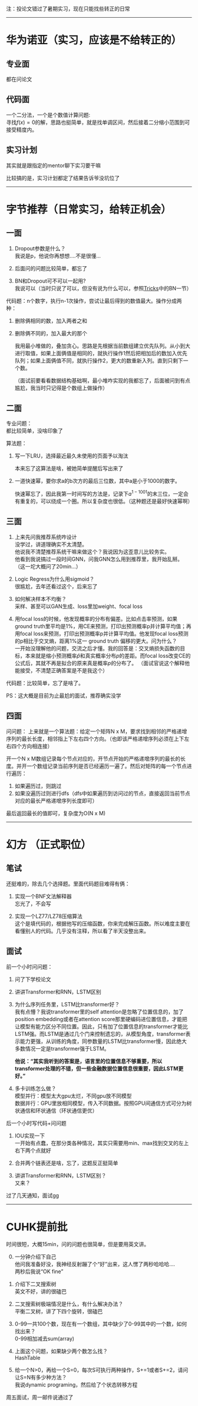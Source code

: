 注：投论文错过了暑期实习，现在只能找些转正的日常

-------

# 华为诺亚（实习，应该是不给转正的）
## 专业面
都在问论文

## 代码面
一个二分法，一个是个数值计算问题:     
寻找$f(x) = 0$的解，思路也挺简单，就是找单调区间，然后接着二分缩小范围到可接受精度内。

## 实习计划
其实就是跟指定的mentor聊下实习要干嘛

比较搞的是，实习计划都定了结果告诉爷没坑位了


-------

# 字节推荐（日常实习，给转正机会）
## 一面

1. Dropout参数是什么？    
    我说是p，他说你再想想....不是很懂...

2. 后面问的问题比较简单，都忘了

3. BN和Dropout可不可以一起用?    
    我说可以（当时只说了可以，但没有说为什么可以，参照[Tricks](8-Tricks.md)中的BN一节）

代码题：n个数字，执行n-1次操作，尝试让最后得到的数值最大。操作分成两种：
1. 删除俩相同的数，加入两者之和
2. 删除俩不同的，加入最大的那个

    我用最小堆做的，叠加贪心。思路是先根据当前数组建立优先队列。从小到大进行取值，如果上面俩值是相同的，就执行操作1然后把相加后的数加入优先队列；如果上面俩值不同，就执行操作2，更大的数重新入列。直到只剩下一个数。

    （面试前要看看数据结构基础啊，最小堆咋实现的我都忘了，后面被问到有点尴尬，我当时只记得是个数组上做操作）

## 二面
专业问题：    
都比较简单，没啥印象了

算法题：
1. 写一下LRU，选择最近最久未使用的页面予以淘汰

    本来忘了这算法是啥，被她简单提醒后写出来了

2. 一道快速幂，要你求a的b次方的最后三位数，其中a是小于1000的数字。

    快速幂忘了，因此我第一时间写的方法是，记录下$a^{1-1001}$的末三位，一定会有重复的，可以绕成一个圈。所以复杂度也很低。（这种题还是最好快速幂啊）

## 三面
1. 上来先问我推荐系统咋设计     
    没学过，讲道理确实不太清楚。   
    他说我不清楚推荐系统干嘛来做这个？我说因为这歪意儿比较务实。    
    他看到我说搞过一段时间GNN，问我GNN怎么用到推荐里，我开始乱掰。    
    （这一坨大概问了20min...）

2. Logic Regress为什么用sigmoid？    
    很尴尬，去年还看过这个，后来忘了

3. 如何解决样本不均衡？    
    采样、甚至可以GAN生成、loss里加weight、focal loss

4. 用focal loss的时候，他发现概率的分布有偏差。比如点击率预测，如果ground truth里平均是1%，用CE来预测，打印出预测概率p并计算平均值；再用focal loss来预测，打印出预测概率p并计算平均值。他发现focal loss预测的p相比于交叉熵，距离1%这一 ground truth 偏移的更大。问为什么？       
    一开始没理解他的问题，交流之后才懂。我的回答是：交叉熵损失函数的目标，本来就是缩小预测概率$\hat p$和真实概率分布$p$的差距。而focal loss改变CE的公式后，其就不再是拟合的原来真是概率$p$的分布了。
    （面试官说这个解释他能接受，不清楚正确答案是不是我这个）

代码题：比较简单，忘了是啥了。

PS：这大概是目前为止最尬的面试，推荐确实没学


## 四面

问问题：
上来就是一个算法题：给定一个矩阵N x M，要求找到相邻的严格递增序列的最长长度，相邻指上下左右四个方向。（也即该严格递增序列必须在上下左右四个方向相连接）

开一个N x M数组记录每个节点对应的，开节点开始的严格递增序列的最长的长度。并开一个数组记录当前序列是否已经遍历一遍了。然后对矩阵的每一个节点进行遍历：
1. 如果遍历过，则跳过
2. 如果没遍历过则进行dfs（dfs中如果遍历到访问过的节点，直接返回当前节点对应的最长严格递增序列长度即可）    

最后返回最长的值即可，复杂度为O(N x M)

-------
# 幻方 （正式职位）
## 笔试
还挺难的，除去几个选择题。里面代码题目难得有俩：

1. 实现一个BNF文法解释器    
    忘光了，不会写

2. 实现一个LZ77/LZ78压缩算法    
    这个是填代码的，根据他写的压缩函数，你来完成解压函数。所以难度主要在看懂别人的代码。几乎没有注释，所以看了半天没整出来。

## 面试
前一个小时问问题：
1. 问了下学校论文

2. 讲讲Transformer和RNN，LSTM区别

3. 为什么序列任务里，LSTM比transformer好？     
    我有点懵？我说transformer里的self attention是忽略了位置信息的，加了position embedding或者在attention score那里硬编码进位置信息，才能把让模型有能力区分不同位置。因此，只有加了位置信息的transformer才能比LSTM强。而LSTM是通过几个门来控制遗忘的，从模型角度，transformer表示能力更强，从训练的角度，同参数量的LSTM比transformer慢，因此绝大多数情况一定是transformer强于LSTM。

    **他说：“其实我听到的答案是，语言里的位置信息不够重要，所以transformer处理的不错，但一些金融数据位置信息很重要，因此LSTM更好。”**

4. 多卡训练怎么做？     
    模型并行：模型太大gpu太烂，不同gpu放不同模型    
    数据并行：GPU里放相同模型，传入不同数据。按照GPU间通信方式可分为树状通信和环状通信（环状通信更优）

后一个小时写代码+问问题
1. IOU实现一下     
    一开始有点蠢，在那分类各种情况，其实只需要用min、max找到交叉的左上右下两个点就好

2. 合并两个链表还是啥，忘了，这题反正挺简单

3. 讲讲Transformer和RNN，LSTM区别？    
    又来？

过了几天通知，面试gg


-------
# CUHK提前批
时间很短，大概15min，问的问题也很简单，但是要用英文讲。             

0. 一分钟介绍下自己     
    他问我准备好没，我神经反射蹦了个“好”出来，这人愣了两秒哈哈哈....       
    两秒后我说“OK fine”

1. 介绍下二叉搜索树    
英文不好，讲的很磕巴  

2. 二叉搜索树极端情况是什么，有什么解决办法？          
平衡二叉树，讲了下四个旋转，很磕巴

3. 0-99一共100个数，现在有一个数组，其中缺少了0-99其中的一个数，如何找出来？            
0-99相加减去sum(array)

4. 上面这个问题，如果缺少两个数怎么找？          
HashTable

5. 给一个N>0，再给一个S=0，每次S可执行两种操作，S+=1或者S+=2，请问让S=N有多少种方法？       
我说dynamic programing，然后给了个状态转移方程


周五面试，周一邮件说通过了